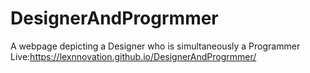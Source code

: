 # DesignerAndProgrmmer
A webpage depicting a Designer who is simultaneously a Programmer
Live:https://lexnnovation.github.io/DesignerAndProgrmmer/
